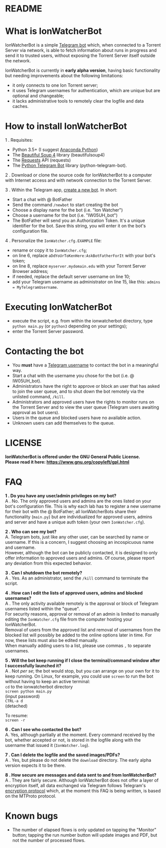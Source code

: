 # README #

# What is IonWatcherBot #

IonWatcherBot is a simple [Telegram bot](https://core.telegram.org/bots) which, when connected to a Torrent Server via network, is able to fetch information about runs in progress and send it to trusted users, without exposing the Torrent Server itself outside the network.

IonWatcherBot is currently in **early alpha version**, having basic functionality but needing improvements about the following limitations:  

* it only connects to one Ion Torrent server;
* it uses Telegram usernames for authentication, which are unique but are optional and changeable;
* it lacks administrative tools to remotely clear the logfile and data caches.


# How to install IonWatcherBot #

1 . Requisites:  

 * Python 3.5+ (I suggest [Anaconda Python](https://www.continuum.io/downloads))  
 * The [Beautiful Soup 4](https://www.crummy.com/software/BeautifulSoup/bs4/doc/) library (beautifulsoup4)  
 * The [Requests](http://docs.python-requests.org/en/master/) API (requests)  
 * The [Python Telegram Bot](https://github.com/python-telegram-bot/python-telegram-bot) library (python-telegram-bot).
  
2 . Download or clone the source code for IonWatcherBot to a computer with Internet access and with network connection to the Torrent Server.  

3 . Within the Telegram app, [create a new bot](https://core.telegram.org/bots#creating-a-new-bot). In short:  

 * Start a chat with @ BotFather  
 * Send the command `/newbot` to start creating the bot  
 * Choose a display name for the bot (i.e. "Ion Watcher")  
 * Choose a username for the bot (i.e. "IW05UH_bot")  
 * The BotFather will send you an Authorization Token. It's a unique identifier for the bot. Save this string, you will enter it on the bot's configuration file.  

4 . Personalize the `IonWatcher.cfg.EXAMPLE` file:  

 * rename or copy it to `IonWatcher.cfg`;  
 * on line 6, replace `aDdYoUrToKenHere:AskBotFatherForIt` with your bot's token;  
 * on line 8, replace `myserver.mydomain.edu` with your Torrent Server Browser address;  
 * if needed, replace the default server username on line 10;  
 * add your Telegram username as administrator on line 15, like this: `admins = MyTelegramUsername`.  

# Executing IonWatcherBot #

 * execute the script, e.g. from within the ionwatcherbot directory, type `python main.py` (or `python3` depending on your settings);  
 * enter the Torrent Server password.  

# Contacting the bot #

 * You **must** have a [Telegram username](https://telegram.org/faq#q-what-can-i-use-as-my-username) to contact the bot in a meaningful way.  
 * Start a chat with the username you chose for the bot (i.e. @ IW05UH_bot).  
 * Administrators have the right to approve or block an user that has asked to join the user queue, and to shut down the bot remotely via the unlisted command, `/kill`.  
 * Administrators and approved users have the rights to monitor runs on the Torrent Server and to view the user queue (Telegram users awaiting approval as bot users).  
 * Users in the queue and blocked users have no available action.  
 * Unknown users can add themselves to the queue.  
  

# LICENSE #

**IonWatcherBot is offered under the GNU General Public License.**  
**Please read it here: https://www.gnu.org/copyleft/gpl.html**


# FAQ #

**1 . Do you have any user/admin privileges on my bot?**  
A . No. The only approved users and admins are the ones listed on your bot's configuration file. This is why each lab has to register a new username for their bot with the @ BotFather; all IonWatcherBots share their functionality (`main.py`) but are individualized for approved users, admins and server and have a unique auth token (your own `IonWatcher.cfg`).  

**2 . Who can see my bot?**  
A. Telegram bots, just like any other user, can be searched by name or username. If this is a concern, I suggest choosing an incospicuous name and username.  
However, although the bot can be publicly contacted, it is designed to only offer information to approved users and admins. Of course, please report any deviation from this expected behavior.  

**3 . Can I shutdown the bot remotely?**  
A . Yes. As an administrator, send the `/kill` command to terminate the script.  

**4 . How can I edit the lists of approved users, admins and blocked usernames?**  
A . The only activity available remotely is the approval or block of Telegram usernames listed within the "queue".   
For security reasons, approval or removal of an admin is limited to manually editing the `IonWatcher.cfg` file from the computer hosting your IonWatcherBot.  
Removal of users from the approved list and removal of usernames from the blocked list will possibly be added to the online options later in time. For now, these lists must also be edited manually.  
When manually adding users to a list, please use commas `,` to separate usernames.

**5 . Will the bot keep running if I close the terminal/command window after I successfully launched it?**  
A . Not *per se*; the bot would stop, but you can arrange on your own for it to keep running. On Linux, for example, you could use `screen` to run the bot without having to keep an active terminal:  
`cd` to the ionwatcherbot directory  
`screen python main.py`  
(input password)  
`CTRL-a d`  
(detached)  

To resume:  
`screen -r`  

**6 . Can I see who contacted the bot?**  
A. Yes, although partially at the moment. Every command received by the bot, whether accepted or not, is stored in the logfile along with the username that issued it (`IonWatcher.log`).  

**7 . Can I delete the logfile and the saved images/PDFs?**  
A . Yes, but please do not delete the `download` directory. The early alpha version expects it to be there.  

**8 . How secure are messages and data sent to and from IonWatcherBot?**  
A . They are fairly secure. Although IonWatcherBot does not offer a layer of encryption itself, all data exchanged via Telegram follows Telegram's [encryption protocol](https://telegram.org/faq#q-how-secure-is-telegram) which, at the moment this FAQ is being written, is based on the MTProto protocol.


# Known bugs #
* The number of elapsed flows is only updated on tapping the "Monitor" button; tapping the run number button will update images and PDF, but not the number of processed flows.

